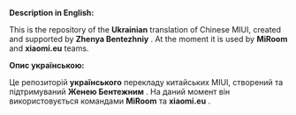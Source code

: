 **Description in English:** 

This is the repository of the **Ukrainian**  translation of Chinese MIUI, created and supported by **Zhenya Bentezhniy** . 
At the moment it is used by **MiRoom**  and **xiaomi.eu**  teams.

**Опис українською:** 

Це репозиторій **українського**  перекладу китайських MIUI, створений та підтримуваний **Женею Бентежним** .
На даний момент він використовується командами **MiRoom**  та **xiaomi.eu** .



